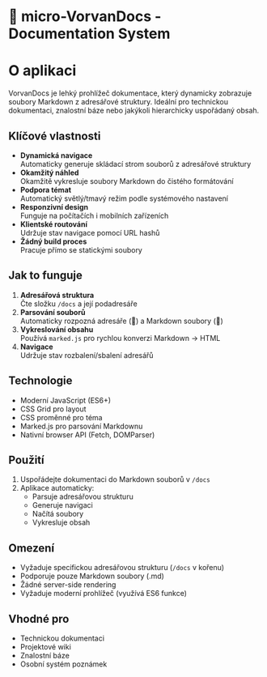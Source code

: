 # 🐳 micro-VorvanDocs - Documentation System


# O aplikaci

VorvanDocs je lehký prohlížeč dokumentace, který dynamicky zobrazuje soubory Markdown z adresářové struktury. Ideální pro technickou dokumentaci, znalostní báze nebo jakýkoli hierarchicky uspořádaný obsah.

## Klíčové vlastnosti

- **Dynamická navigace**  
  Automaticky generuje skládací strom souborů z adresářové struktury
- **Okamžitý náhled**  
  Okamžitě vykresluje soubory Markdown do čistého formátování
- **Podpora témat**  
  Automatický světlý/tmavý režim podle systémového nastavení
- **Responzivní design**  
  Funguje na počítačích i mobilních zařízeních
- **Klientské routování**  
  Udržuje stav navigace pomocí URL hashů
- **Žádný build proces**  
  Pracuje přímo se statickými soubory

## Jak to funguje

1. **Adresářová struktura**  
   Čte složku `/docs` a její podadresáře
2. **Parsování souborů**  
   Automaticky rozpozná adresáře (📁) a Markdown soubory (📄)
3. **Vykreslování obsahu**  
   Používá `marked.js` pro rychlou konverzi Markdown → HTML
4. **Navigace**  
   Udržuje stav rozbalení/sbalení adresářů

## Technologie

- Moderní JavaScript (ES6+)
- CSS Grid pro layout
- CSS proměnné pro téma
- Marked.js pro parsování Markdownu
- Nativní browser API (Fetch, DOMParser)

## Použití

1. Uspořádejte dokumentaci do Markdown souborů v `/docs`
2. Aplikace automaticky:
   - Parsuje adresářovou strukturu
   - Generuje navigaci
   - Načítá soubory
   - Vykresluje obsah

## Omezení

- Vyžaduje specifickou adresářovou strukturu (`/docs` v kořenu)
- Podporuje pouze Markdown soubory (.md)
- Žádné server-side rendering
- Vyžaduje moderní prohlížeč (využívá ES6 funkce)

## Vhodné pro

- Technickou dokumentaci
- Projektové wiki
- Znalostní báze
- Osobní systém poznámek
  
